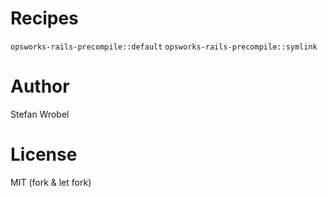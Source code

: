 # Recipes

`opsworks-rails-precompile::default`
`opsworks-rails-precompile::symlink`

# Author

Stefan Wrobel

# License

MIT (fork & let fork)
